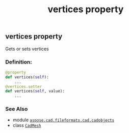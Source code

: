﻿---
title: vertices property
second_title: Aspose.CAD for Python via .NET API References
description: 
type: docs
weight: 600
url: /python-net/aspose.cad.fileformats.cad.cadobjects/cadmesh/vertices/
is_root: false
---

## vertices property


Gets or sets vertices
### Definition:
```python
@property
def vertices(self):
    ...
@vertices.setter
def vertices(self, value):
    ...
```

### See Also
* module [`aspose.cad.fileformats.cad.cadobjects`](../../)
* class [`CadMesh`](/cad/python-net/aspose.cad.fileformats.cad.cadobjects/cadmesh)

